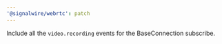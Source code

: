```yaml
---
'@signalwire/webrtc': patch
---
```


Include all the `video.recording` events for the BaseConnection subscribe.
